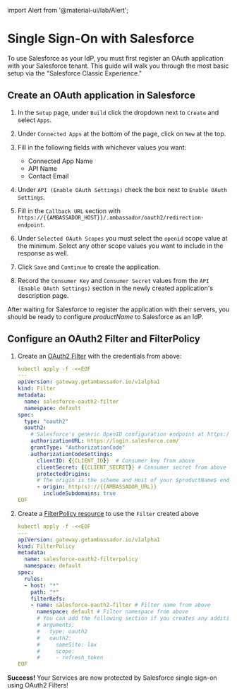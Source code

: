 import Alert from '@material-ui/lab/Alert';

# Single Sign-On with Salesforce

To use Salesforce as your IdP, you must first register an OAuth application with your Salesforce tenant. This guide will walk you through the most basic setup via the "Salesforce Classic Experience."

## Create an OAuth application in Salesforce

1. In the `Setup` page, under `Build` click the dropdown next to `Create` and select `Apps`.
2. Under `Connected Apps` at the bottom of the page, click on `New` at the top.
3. Fill in the following fields with whichever values you want:

    - Connected App Name
    - API Name
    - Contact Email

4. Under `API (Enable OAuth Settings)` check the box next to `Enable OAuth Settings`.
5. Fill in the `Callback URL` section with `https://{{AMBASSADOR_HOST}}/.ambassador/oauth2/redirection-endpoint`.
6. Under `Selected OAuth Scopes` you must select the `openid` scope
   value at the minimum.  Select any other scope values you want to
   include in the response as well.
7. Click `Save` and `Continue` to create the application.
8. Record the `Consumer Key` and `Consumer Secret` values from the `API (Enable OAuth Settings)` section in the newly created application's description page.

After waiting for Salesforce to register the application with their servers, you should be ready to configure $productName$ to Salesforce as an IdP.

## Configure an OAuth2 Filter and FilterPolicy

1. Create an [OAuth2 Filter][] with the credentials from above:

   ```yaml
   kubectl apply -f -<<EOF
   ---
   apiVersion: gateway.getambassador.io/v1alpha1
   kind: Filter
   metadata:
     name: salesforce-oauth2-filter
     namespace: default
   spec:
     type: "oauth2"
     oauth2:
       # Salesforce's generic OpenID configuration endpoint at https://login.salesforce.com/ will work but you can also use your custom Salesforce domain i.e.: http://datawire.my.salesforce.com
       authorizationURL: https://login.salesforce.com/
       grantType: "AuthorizationCode"
       authorizationCodeSettings:
         clientID: {{CLIENT_ID}}  # Consumer key from above
         clientSecret: {{CLIENT_SECRET}} # Consumer secret from above
         protectedOrigins:
         # The origin is the scheme and Host of your $productName$ endpoint
         - origin: http(s)://{{AMBASSADOR_URL}}
           includeSubdomains: true
   EOF
   ```

2. Create a [FilterPolicy resource][] to use the `Filter` created above

   ```yaml
   kubectl apply -f -<<EOF
   ---
   apiVersion: gateway.getambassador.io/v1alpha1
   kind: FilterPolicy
   metadata:
     name: salesforce-oauth2-filterpolicy
     namespace: default
   spec:
     rules:
     - host: "*"
       path: "*"
       filterRefs:
       - name: salesforce-oauth2-filter # Filter name from above
         namespace: default # Filter namespace from above
         # You can add the following section if you creates any additional scope values when configuring Salesforce
         # arguments:
         #   type: oauth2
         #   oauth2:
         #     sameSite: lax
         #     scope:
         #     - refresh_token
   EOF
   ```

<Alert severity="success">
  <b>Success!</b> Your Services are now protected by Salesforce single sign-on using OAuth2 Filters!
</Alert>

[OAuth2 Filter]: ../../../custom-resources/filter-oauth2
[FilterPolicy resource]: ../../../custom-resources/filterpolicy
